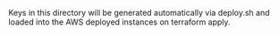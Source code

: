 Keys in this directory will be generated automatically via deploy.sh and loaded into the AWS deployed instances on terraform apply.
